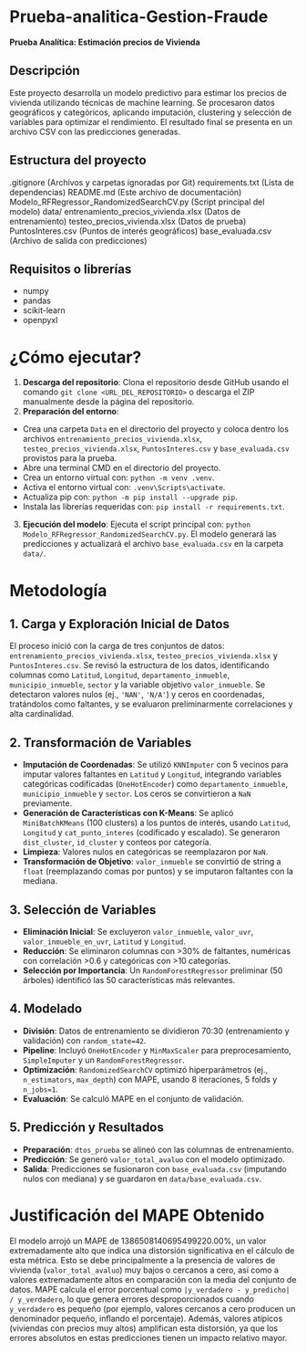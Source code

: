 # Prueba-analitica-Gestion-Fraude
**Prueba Analítica: Estimación precios de Vivienda**
## Descripción
Este proyecto desarrolla un modelo predictivo para estimar los precios de vivienda utilizando técnicas de machine learning. Se procesaron datos geográficos y categóricos, aplicando imputación, clustering y selección de variables para optimizar el rendimiento. El resultado final se presenta en un archivo CSV con las predicciones generadas.
## Estructura del proyecto
.gitignore (Archivos y carpetas ignoradas por Git)
requirements.txt (Lista de dependencias)
README.md (Este archivo de documentación)
Modelo_RFRegressor_RandomizedSearchCV.py (Script principal del modelo)
data/
entrenamiento_precios_vivienda.xlsx (Datos de entrenamiento)
testeo_precios_vivienda.xlsx (Datos de prueba)
PuntosInteres.csv (Puntos de interés geográficos)
base_evaluada.csv (Archivo de salida con predicciones)

## Requisitos o librerías
- numpy  
- pandas  
- scikit-learn  
- openpyxl  
# ¿Cómo ejecutar?
1. **Descarga del repositorio**: Clona el repositorio desde GitHub usando el comando `git clone <URL_DEL_REPOSITORIO>` o descarga el ZIP manualmente desde la página del repositorio.
2. **Preparación del entorno**:
  - Crea una carpeta `Data` en el directorio del proyecto y coloca dentro los archivos `entrenamiento_precios_vivienda.xlsx`, `testeo_precios_vivienda.xlsx`, `PuntosInteres.csv` y `base_evaluada.csv` provistos para la prueba.
  - Abre una terminal CMD en el directorio del proyecto.
  - Crea un entorno virtual con: `python -m venv .venv`.
  - Activa el entorno virtual con: `.venv\Scripts\activate`.
  - Actualiza pip con: `python -m pip install --upgrade pip`.
  - Instala las librerías requeridas con: `pip install -r requirements.txt`.
3. **Ejecución del modelo**: Ejecuta el script principal con: `python Modelo_RFRegressor_RandomizedSearchCV.py`. El modelo generará las predicciones y actualizará el archivo `base_evaluada.csv` en la carpeta `data/`.
# Metodología
## 1. Carga y Exploración Inicial de Datos
El proceso inició con la carga de tres conjuntos de datos: `entrenamiento_precios_vivienda.xlsx`, `testeo_precios_vivienda.xlsx` y `PuntosInteres.csv`. Se revisó la estructura de los datos, identificando columnas como `Latitud`, `Longitud`, `departamento_inmueble`, `municipio_inmueble`, `sector` y la variable objetivo `valor_inmueble`. Se detectaron valores nulos (ej., `'NAN'`, `'N/A'`) y ceros en coordenadas, tratándolos como faltantes, y se evaluaron preliminarmente correlaciones y alta cardinalidad.
## 2. Transformación de Variables
- **Imputación de Coordenadas**: Se utilizó `KNNImputer` con 5 vecinos para imputar valores faltantes en `Latitud` y `Longitud`, integrando variables categóricas codificadas (`OneHotEncoder`) como `departamento_inmueble`, `municipio_inmueble` y `sector`. Los ceros se convirtieron a `NaN` previamente.
- **Generación de Características con K-Means**: Se aplicó `MiniBatchKMeans` (100 clusters) a los puntos de interés, usando `Latitud`, `Longitud` y `cat_punto_interes` (codificado y escalado). Se generaron `dist_cluster`, `id_cluster` y conteos por categoría.
- **Limpieza**: Valores nulos en categóricas se reemplazaron por `NaN`.
- **Transformación de Objetivo**: `valor_inmueble` se convirtió de string a `float` (reemplazando comas por puntos) y se imputaron faltantes con la mediana.
## 3. Selección de Variables
- **Eliminación Inicial**: Se excluyeron `valor_inmueble`, `valor_uvr`, `valor_inmueble_en_uvr`, `Latitud` y `Longitud`.
- **Reducción**: Se eliminaron columnas con >30% de faltantes, numéricas con correlación >0.6 y categóricas con >10 categorías.
- **Selección por Importancia**: Un `RandomForestRegressor` preliminar (50 árboles) identificó las 50 características más relevantes.
## 4. Modelado
- **División**: Datos de entrenamiento se dividieron 70:30 (entrenamiento y validación) con `random_state=42`.
- **Pipeline**: Incluyó `OneHotEncoder` y `MinMaxScaler` para preprocesamiento, `SimpleImputer` y un `RandomForestRegressor`.
- **Optimización**: `RandomizedSearchCV` optimizó hiperparámetros (ej., `n_estimators`, `max_depth`) con MAPE, usando 8 iteraciones, 5 folds y `n_jobs=1`.
- **Evaluación**: Se calculó MAPE en el conjunto de validación.
## 5. Predicción y Resultados
- **Preparación**: `dtos_prueba` se alineó con las columnas de entrenamiento.
- **Predicción**: Se generó `valor_total_avaluo` con el modelo optimizado.
- **Salida**: Predicciones se fusionaron con `base_evaluada.csv` (imputando nulos con mediana) y se guardaron en `data/base_evaluada.csv`.
# Justificación del MAPE Obtenido
El modelo arrojó un MAPE de 1386508140695499220.00%, un valor extremadamente alto que indica una distorsión significativa en el cálculo de esta métrica. Esto se debe principalmente a la presencia de valores de vivienda (`valor_total_avaluo`) muy bajos o cercanos a cero, así como a valores extremadamente altos en comparación con la media del conjunto de datos. MAPE calcula el error porcentual como `|y_verdadero - y_predicho| / y_verdadero`, lo que genera errores desproporcionados cuando `y_verdadero` es pequeño (por ejemplo, valores cercanos a cero producen un denominador pequeño, inflando el porcentaje). Además, valores atípicos (viviendas con precios muy altos) amplifican esta distorsión, ya que los errores absolutos en estas predicciones tienen un impacto relativo mayor. 
